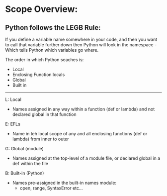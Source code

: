 # Scope Overview:

## Python follows the LEGB Rule:

If you define a variable name somewhere in your code, and then you want to call that variable further down then Python will look in the namespace - Which tells Python which variables go where.

The order in which Python seaches is:

- Local
- Enclosing Function locals
- Global
- Built in
<p></p>

---

L: Local

- Names assigned in any way within a function (def or lambda) and not declared global in that function

E: EFLs

- Name in teh local scope of any and all enclosing functions (def or lambda) from inner to outer

G: Global (module)

- Names assigned at the top-level of a module file, or declared global in a def within the file

B: Built-in (Python)

- Names pre-assigned in the built-in names module:
  - open, range, SyntaxError etc...
